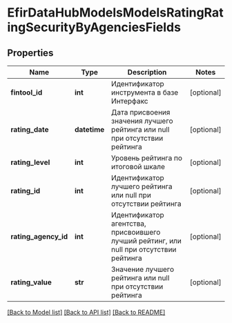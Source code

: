 # EfirDataHubModelsModelsRatingRatingSecurityByAgenciesFields

## Properties
Name | Type | Description | Notes
------------ | ------------- | ------------- | -------------
**fintool_id** | **int** | Идентификатор инструмента в базе Интерфакс | [optional] 
**rating_date** | **datetime** | Дата присвоения значения лучшего рейтинга или null при отсутствии рейтинга | [optional] 
**rating_level** | **int** | Уровень рейтинга по итоговой шкале | [optional] 
**rating_id** | **int** | Идентификатор лучшего рейтинга или null при отсутствии рейтинга | [optional] 
**rating_agency_id** | **int** | Идентификатор агентства, присвоившего лучший рейтинг, или null при отсутствии рейтинга | [optional] 
**rating_value** | **str** | Значение лучшего рейтинга или null при отсутствии рейтинга | [optional] 

[[Back to Model list]](../README.md#documentation-for-models) [[Back to API list]](../README.md#documentation-for-api-endpoints) [[Back to README]](../README.md)

